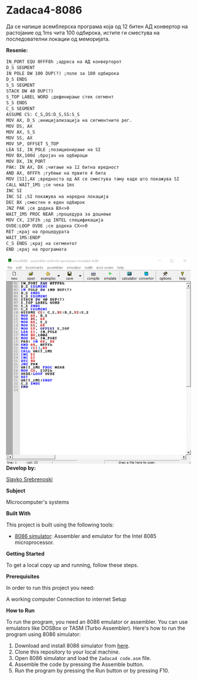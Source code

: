 # Zadaca4-8086

Да се напише асемблерска програма која од 12 битен АД конвертор на растојание од 1ms чита 100 одбирока,
истите ги сместува на последователни локации од меморијата. 


**Resenie:** 

```
IN_PORT EQU 0FFF8h ;адреса на АД конверторот
D_S SEGMENT
IN POLE DW 100 DUP(?) ;поле за 100 одбирока
D_S ENDS
S_S SEGMENT
STACK DW 40 DUP(?)
S_TOP LABEL WORD ;дефинирање стек сегмент
S_S ENDS
C_S SEGMENT
ASSUME CS: C_S,DS:D_S,SS:S_S
MOV AX, D_S ;иницијализација на сегментните рег.
MOV DS, AX
MOV AX, S_S
MOV SS, AX
MOV SP, OFFSET S_TOP
LEA SI, IN_POLE ;позиционирање на SI
MOV BX,100d ;бројач на одбироци
MOV DX, IN_PORT
PAK: IN AX, DX ;читање на 12 битна вредност
AND AX, 0FFFh ;губење на првите 4 бита
MOV [SI],AX ;вредноста од AX се сместува таму каде што покажува SI
CALL WAIT_1MS ;се чека 1ms
INC SI
INC SI ;SI покажува на наредна локација
DEC BX ;сместен е еден одбирок
JNZ PAK ;се додека BX<>0
WAIT_1MS PROC NEAR ;процедура за доцнење
MOV CX, 23F2h ;од INTEL спецификација
OVDE:LOOP OVDE ;се додека CX<>0
RET ;крај на процедурата
WAIT_1MS:ENDP
C_S ENDS ;крај на сегментот
END ;крај на програмата

```
![Screenshot (1)](https://github.com/slavko444/Zadaca4-8086/blob/main/Zadaca4%20code.png)
**Develop by:**

[Slavko Srebrenoski ](https://github.com/slavko444)


**Subject**

Microcomputer's systems

**Built With**

This project is built using the following tools:

- [8086 simulator](https://emu8086-microprocessor-emulator.en.softonic.com/?ex=RAMP-2046.0): Assembler and emulator for the Intel 8085 microprocessor.

**Getting Started**

To get a local copy up and running, follow these steps.

**Prerequisites**

In order to run this project you need:

A working computer
Connection to internet
Setup

**How to Run**

To run the program, you need an 8086 emulator or assembler. You can use emulators like DOSBox or TASM (Turbo Assembler). Here's how to run the program using 8086 simulator:

1. Download and install 8086 simulator from [here](https://emu8086-microprocessor-emulator.en.softonic.com/?ex=RAMP-2046.0).
2. Clone this repository to your local machine.
3. Open 8086 simulator and load the `Zadaca4 code.asm` file.
4. Assemble the code by pressing the Assemble button.
5. Run the program by pressing the Run button or by pressing F10.
